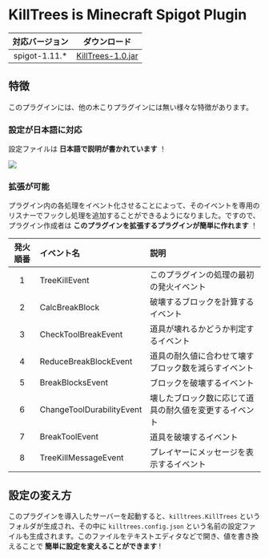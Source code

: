 # __KillTrees__ is Minecraft Spigot Plugin

| 対応バージョン | ダウンロード |
| :------------: | :----------: |
| spigot-1.11.*  | [KillTrees-1.0.jar](https://github.com/MasahiroSaito/KillTrees/raw/master/com/MasahiroSaito/Spigot/KillTrees/1.0/KillTrees-1.0.jar) |

## 特徴

このプラグインには、他の木こりプラグインには無い様々な特徴があります。

### 設定が日本語に対応

設定ファイルは __日本語で説明が書かれています__ ！

![](https://www.evernote.com/l/As3uv_Aubo5Jdqdq-99hLxNo1cVsDQ5PofcB/image.png)


### 拡張が可能

プラグイン内の各処理をイベント化させることによって、そのイベントを専用のリスナーでフックし処理を追加することができるようになりました。ですので、プラグイン作成者は __このプラグインを拡張するプラグインが簡単に作れます__ ！

| 発火順番 | イベント名                | 説明                                                   |
| :------: | :------------------------ | :----------------------------------------------------- |
|     1    | TreeKillEvent             | このプラグインの処理の最初の発火イベント               |
|     2    | CalcBreakBlock            | 破壊するブロックを計算するイベント                     |
|     3    | CheckToolBreakEvent       | 道具が壊れるかどうか判定するイベント                   |
|     4    | ReduceBreakBlockEvent     | 道具の耐久値に合わせて壊すブロック数を減らすイベント   |
|     5    | BreakBlocksEvent          | ブロックを破壊するイベント                             |
|     6    | ChangeToolDurabilityEvent | 壊したブロック数に応じて道具の耐久値を変更するイベント |
|     7    | BreakToolEvent            | 道具を破壊するイベント                                 |
|     8    | TreeKillMessageEvent      | プレイヤーにメッセージを表示するイベント               |

## 設定の変え方

このプラグインを導入したサーバーを起動すると、`killtrees.KillTrees` というフォルダが生成され、その中に `killtrees.config.json` という名前の設定ファイルも生成されます。このファイルをテキストエディタなどで開き、値を書き換えることで __簡単に設定を変えることができます__ !
